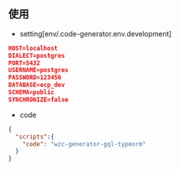 ## 使用

- setting[env/.code-generator.env.development]

```json
HOST=localhost
DIALECT=postgres
PORT=5432
USERNAME=postgres
PASSWORD=123456
DATABASE=ecp_dev
SCHEMA=public
SYNCHRONIZE=false
```

- code

```json
{
  "scripts":{
    "code": "wzc-generator-gql-typeorm"
  }
}
```
